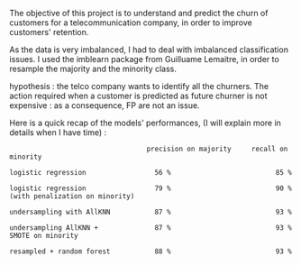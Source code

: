 The objective of this project is to understand and predict the churn of customers for a telecommunication company, in order to improve customers' retention. 

As the data is very imbalanced, I had to deal with imbalanced classification issues.
I used the imblearn package from Guilluame Lemaitre, in order to resample the majority and the minority class.

hypothesis : the telco company wants to identify all the churners. The action required when a customer is predicted as future churner is not expensive : as a consequence, FP are not an issue.

Here is a quick recap of the models' performances, (I will explain more in details when I have time) : 

```
                                  precision on majority     recall on minority  

logistic regression                 56 %                          85 %

logistic regression                 79 %                          90 %
(with penalization on minority)

undersampling with AllKNN           87 %                          93 %

undersampling AllKNN +              87 %                          93 %
SMOTE on minority
          
resampled + random forest           88 %                          93 %
          
```


